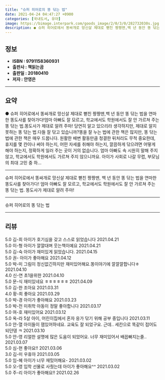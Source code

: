 ```yaml
---
title: "슈퍼 히어로의 똥 닦는 법"
date: 2021-04-24 04:47:27 +0900
categories: [국내도서, 유아]
image: https://bimage.interpark.com/goods_image/2/0/3/0/282732030s.jpg
description: ● 슈퍼 히어로에서 똥싸개로 망신살 제대로 뻗친 짱짱맨,백 년 동안 똥 닦는 법을 연마한 똥도사를 찾아가다!엄마 아빠도 잘 모르고, 학교에서도 학원에서도 잘 안 가르쳐 주는 똥 닦는 법.똥도사가 제대로 알려 주마! 당연히 알고 있으리라 생각하지만, 제대로 알지 못하는 똥 닦는 법.다들
---
```


## **정보**

- **ISBN : 9791158360931**
- **출판사 : 책읽는곰**
- **출판일 : 20180410**
- **저자 : 안영은**

------



## **요약**

●  슈퍼 히어로에서 똥싸개로 망신살 제대로 뻗친 짱짱맨,백 년 동안 똥 닦는 법을 연마한 똥도사를 찾아가다!엄마 아빠도 잘 모르고, 학교에서도 학원에서도 잘 안 가르쳐 주는 똥 닦는 법.똥도사가 제대로 알려 주마! 당연히 알고 있으리라 생각하지만, 제대로 알지 못하는 똥 닦는 법.다들 잘 닦고 있습니까?똥을 잘 누는 법에 관한 책은 많지만, 똥 닦는 법에 관한 책은 매우 드뭅니다. 원활한 배변 활동만큼 청결한 뒤처리도 무척 중요한데, 휴지를 몇 칸이나 써야 하는지, 어떤 자세를 취해야 하는지, 깔끔하게 닦으려면 어떻게 해야 하는지, 정확하게 일러 주는 곳이 거의 없습니다. 엄마 아빠도 속 시원히 말해 주지 않고, 학교에서도 학원에서도 가르쳐 주지 않으니까요. 아이가 사회로 나갈 무렵, 부모님의 최대 고민 중 하...

------

슈퍼 히어로에서 똥싸개로 망신살 제대로 뻗친 짱짱맨,
백 년 동안 똥 닦는 법을 연마한 똥도사를 찾아가다!
엄마 아빠도 잘 모르고, 학교에서도 학원에서도 잘 안 가르쳐 주는 똥 닦는 법.
똥도사가 제대로 알려 주마!

------


슈퍼 히어로의 똥 닦는 법 

------


## **리뷰** 

5.0 김-희 아이가 호기심을 갖고 스스로 읽었습니다 2021.04.21 <br/>5.0 이-형 아이가 깔깔대며 웃는책이예요 2021.04.21 <br/>5.0 김-숙 아이가 재미있게 읽었습니다. 2021.04.15 <br/>5.0 권- 아이가 좋아해요 2021.04.12 <br/>5.0 박-미 그림이 정신없긴하지만 재미있어해요.똥이야기에 깔깔깔합니다ㅎ 2021.04.10 <br/>4.0 신-연 초1을위한 2021.04.10 <br/>5.0 문-식 재미있네요 ㅎㅎㅎㅎㅎㅎ 2021.04.09 <br/>5.0 김-한 조아요 2021.03.31 <br/>4.0 황-희 좋아요 2021.03.29 <br/>5.0 박-경 아이가 좋아해요 2021.03.23 <br/>5.0 박-전 미취학 아동이 정말 좋아합니다 2021.03.17 <br/>5.0 여-호 재미있어요 2021.03.12 <br/>5.0 옥-라 5살 아이, 어린이집에서 혼자 응가 닦기 위해 공부 중입니다 2021.03.11 <br/>5.0 안-열 아이들이 잼있어하네요. 교육도 잘 되었구요.  근데.. 세칸으로 똑같이 접어도 되던뎅 ㅋ 2021.03.10 <br/>5.0 안-영 리얼한 설명에 많은 도움이 되었어요. 너무 재미있어서 배꼽빠지는줄.. 2021.03.07 <br/>5.0 심-현 좋아요!! 2021.03.06 <br/>3.0 김-미 우휴아 2021.03.05 <br/>5.0 임-혜 아이가 너무 재밌어해요- 2021.03.02 <br/>5.0 오-영 입학 선물로 사줬는데 아이가 좋아해요^^ 2021.03.02 <br/>5.0 주-리 아이가 좋아해요!! 2021.02.26 <br/>